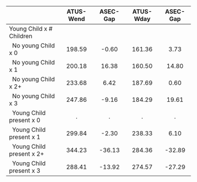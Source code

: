 
|                      |    ATUS-Wend |     ASEC-Gap |    ATUS-Wday |     ASEC-Gap |
| -------------------- | :----------: | :----------: | :----------: | :----------: |
| Young Child x # Children |              |              |              |              |
| &nbsp;&nbsp;No young Child x 0 |       198.59 |        -0.60 |       161.36 |         3.73 |
| &nbsp;&nbsp;No young Child x 1 |       200.18 |        16.38 |       160.50 |        14.80 |
| &nbsp;&nbsp;No young Child x 2+ |       233.68 |         6.42 |       187.69 |         0.60 |
| &nbsp;&nbsp;No young Child x 3 |       247.86 |        -9.16 |       184.29 |        19.61 |
| &nbsp;&nbsp;Young Child present x 0 |            . |            . |            . |            . |
| &nbsp;&nbsp;Young Child present x 1 |       299.84 |        -2.30 |       238.33 |         6.10 |
| &nbsp;&nbsp;Young Child present x 2+ |       344.23 |       -36.13 |       284.36 |       -32.89 |
| &nbsp;&nbsp;Young Child present x 3 |       288.41 |       -13.92 |       274.57 |       -27.29 |

